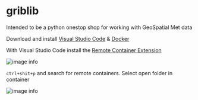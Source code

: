 # griblib

Intended to be a python onestop shop for working with GeoSpatial Met data



Download and install [Visual Studio Code](https://code.visualstudio.com/download) & [Docker](https://docs.docker.com/desktop/windows/install/)

With Visual Studio Code install the [Remote Container Extension](https://code.visualstudio.com/docs/remote/containers)


![image info](./refs/remote-container-ext.png)

`ctrl+shit+p` and search for remote containers.  Select open folder in container


![image info](./refs/ctrl-p.png)